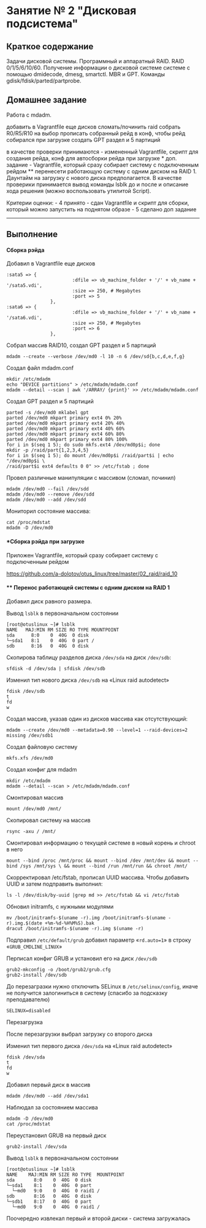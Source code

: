# Занятие № 2   "Дисковая подсистема"



## Краткое содержание

Задачи дисковой системы. Программный и аппаратный RAID. RAID 0/1/5/6/10/60. Получение информации о дисковой системе системе с помощью dmidecode, dmesg, smartctl.
MBR и GPT. Команды gdisk/fdisk/parted/partprobe.

## Домашнее задание

Работа с mdadm.

добавить в Vagrantfile еще дисков
сломать/починить raid
собрать R0/R5/R10 на выбор
прописать собранный рейд в конф, чтобы рейд собирался при загрузке
создать GPT раздел и 5 партиций

в качестве проверки принимаются - измененный Vagrantfile, скрипт для создания рейда, конф для автосборки рейда при загрузке
\* доп. задание - Vagrantfile, который сразу собирает систему с подключенным рейдом
** перенесети работающую систему с одним диском на RAID 1. Даунтайм на загрузку с нового диска предполагается. В качестве проверики принимается вывод команды lsblk до и после и описание хода решения (можно воспользовать утилитой Script).

Критерии оценки: - 4 принято - сдан Vagrantfile и скрипт для сборки, который можно запустить на поднятом образе
\- 5 сделано доп задание

------



## Выполнение

#### Сборка рэйда 

Добавил в Vagrantfile еще дисков

```
:sata5 => {
                        :dfile => vb_machine_folder + '/' + vb_name + '/sata5.vdi',
                        :size => 250, # Megabytes
                        :port => 5
                },
:sata6 => {
                        :dfile => vb_machine_folder + '/' + vb_name + '/sata6.vdi',
                        :size => 250, # Megabytes
                        :port => 6
                },                       
```

Собрал массив RAID10, создал GPT раздел и 5 партиций

```
mdadm --create --verbose /dev/md0 -l 10 -n 6 /dev/sd{b,c,d,e,f,g} 
```

Создал файл mdadm.conf

```
mkdir /etc/mdadm
echo "DEVICE partitions" > /etc/mdadm/mdadm.conf
mdadm --detail --scan | awk '/ARRAY/ {print}' >> /etc/mdadm/mdadm.conf 
```

Создал GPT раздел и 5 партиций

    parted -s /dev/md0 mklabel gpt
    parted /dev/md0 mkpart primary ext4 0% 20%
    parted /dev/md0 mkpart primary ext4 20% 40%
    parted /dev/md0 mkpart primary ext4 40% 60%
    parted /dev/md0 mkpart primary ext4 60% 80%
    parted /dev/md0 mkpart primary ext4 80% 100%
    for i in $(seq 1 5); do sudo mkfs.ext4 /dev/md0p$i; done
    mkdir -p /raid/part{1,2,3,4,5}
    for i in $(seq 1 5); do mount /dev/md0p$i /raid/part$i | echo "/dev/md0p$i \
    /raid/part$i ext4 defaults 0 0" >> /etc/fstab ; done

Провел различные манипуляции с массивом (сломал, починил)

```
mdadm /dev/md0 --fail /dev/sdd
mdadm /dev/md0 --remove /dev/sdd
mdadm /dev/md0 --add /dev/sdd
```

Мониторил состояние массива:

```
cat /proc/mdstat
mdadm -D /dev/md0
```



#### *Сборка рэйда при загрузке

Приложен Vagrantfile, который сразу собирает систему с подключенным рейдом  

https://github.com/a-dolotov/otus_linux/tree/master/02_raid/raid_10



#### ** Перенос работающей системы с одним диском на RAID 1

Добавил диск равного размера. 

Вывод `lsblk` в первоначальном состоянии

```
[root@otuslinux ~]# lsblk
NAME   MAJ:MIN RM SIZE RO TYPE MOUNTPOINT
sda      8:0    0  40G  0 disk 
└─sda1   8:1    0  40G  0 part /
sdb      8:16   0  40G  0 disk 
```

Скопирова таблицу разделов диска `/dev/sda` на диск `/dev/sdb`:

```
sfdisk -d /dev/sda | sfdisk /dev/sdb
```

Изменил тип нового  диска `/dev/sdb` на «Linux raid autodetect» 

```
fdisk /dev/sdb 
t
fd
w
```

Создал массив, указав один из дисков массива как отсутствующий:

```
mdadm --create /dev/md0 --metadata=0.90 --level=1 --raid-devices=2 missing /dev/sdb1
```

Создал файловую систему

```
mkfs.xfs /dev/md0
```

Создал конфиг для mdadm

```
mkdir /etc/mdadm
mdadm --detail --scan > /etc/mdadm/mdadm.conf
```

Смонтировал массив

```
mount /dev/md0 /mnt/
```

Скопировал систему на массив

```
rsync -axu / /mnt/
```

Смонтировал информацию о текущей системе в  новый корень и chroot в него

```
mount --bind /proc /mnt/proc && mount --bind /dev /mnt/dev && mount --bind /sys /mnt/sys \ && mount --bind /run /mnt/run && chroot /mnt/
```

Скорректировал /etc/fstab, прописал UUID массива. Чтобы добавить UUID и затем подправить выполнил:

```
ls -l /dev/disk/by-uuid |grep md >> /etc/fstab && vi /etc/fstab
```

Обновил initramfs, с нужными модулями

```
mv /boot/initramfs-$(uname -r).img /boot/initramfs-$(uname -r).img.$(date +%m-%d-%H%M%S).bak
dracut /boot/initramfs-$(uname -r).img $(uname -r)
```

Подправил `/etc/default/grub` добавил параметр «`rd.auto=1`» в строку «`GRUB_CMDLINE_LINUX`»

Перписал конфиг GRUB и установил его на диск `/dev/sdb`

```
grub2-mkconfig -o /boot/grub2/grub.cfg 
grub2-install /dev/sdb
```

До перезагразки нужно отключить SELinux в `/etc/selinux/config`, иначе не получится залогиниться в систему (спасибо за подсказку преподавателю)

```
SELINUX=disabled
```

Перезагрузка

После перезагрузки выбрал загрузку со второго диска

Изменил тип первого  диска `/dev/sda` на «Linux raid autodetect» 

```
fdisk /dev/sda
t
fd
w
```

Добавил первый диск в массив

```
mdadm /dev/md0 --add /dev/sda1
```

Наблюдал за состоянием массива

```
mdadm -D /dev/md0
cat /proc/mdstat 
```

Переустановил GRUB на первый диск

```
grub2-install /dev/sda
```

Вывод `lsblk` в первоначальном состоянии

```
[root@otuslinux ~]# lsblk
NAME    MAJ:MIN RM SIZE RO TYPE  MOUNTPOINT
sda       8:0    0  40G  0 disk  
└─sda1    8:1    0  40G  0 part  
  └─md0   9:0    0  40G  0 raid1 /
sdb       8:16   0  40G  0 disk  
└─sdb1    8:17   0  40G  0 part  
  └─md0   9:0    0  40G  0 raid1 /
```

Поочередно извлекал первый и второй диски - система загружалась